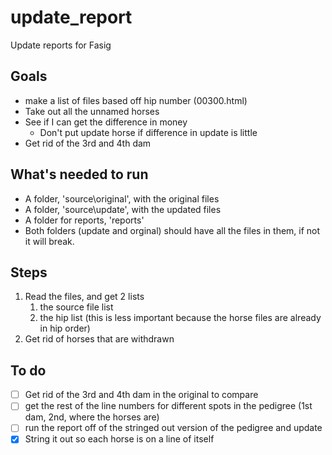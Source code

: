 # update_report

Update reports for Fasig

## Goals

- make a list of files based off hip number (00300.html)
- Take out all the unnamed horses
- See if I can get the difference in money
  - Don't put update horse if difference in update is little
- Get rid of the 3rd and 4th dam

## What's needed to run

- A folder, 'source\original', with the original files
- A folder, 'source\update', with the updated files
- A folder for reports, 'reports'
- Both folders (update and orginal) should have all the files in them, if not it will break.

## Steps

1. Read the files, and get 2 lists
   1. the source file list
   2. the hip list (this is less important because the horse files are already in hip order)
2. Get rid of horses that are withdrawn

## To do

- [ ] Get rid of the 3rd and 4th dam in the original to compare
- [ ] get the rest of the line numbers for different spots in the pedigree (1st dam, 2nd, where the horses are)
- [ ] run the report off of the stringed out version of the pedigree and update
- [X] String it out so each horse is on a line of itself
